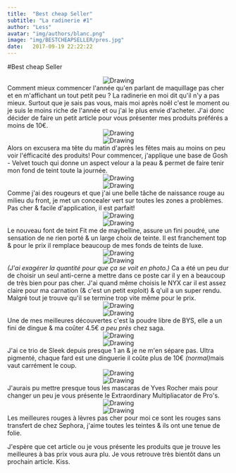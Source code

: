 ```yaml
---
title:  "Best cheap Seller"
subtitle: "La radinerie #1"
author: "Less"
avatar: "img/authors/blanc.png"
image: "img/BESTCHEAPSELLER/pres.jpg"
date:   2017-09-19 22:22:22
---
```

#Best cheap Seller
<center><img src="img/etape/bonjour.png" alt="Drawing" style="max-width: 650px"></center>
Comment mieux commencer l'année qu'en parlant de maquillage pas cher et en m'affichant un tout petit peu ?
La radinerie en moi dit qu'il n'y a pas mieux. Surtout que je sais pas vous, mais moi après noêl c'est le moment ou je suis le moins
riche de l'année et ou j'ai le plus envie d'acheter. J'ai donc décider de faire un petit article pour vous présenter mes
produits préférés a moins de 10€.
<center><img src="img/etape/labase.png" alt="Drawing" style="max-width: 650px"></center>
<center><img src="img/BESTCHEAPSELLER/base.jpg" alt="Drawing" style="max-width: 600px"></center>
Alors on excusera ma tête du matin d'après les fêtes mais au moins on peu voir l'éfficacité des produits!
Pour commencer, j'applique une base de Gosh - Velvet touch qui donne un aspect velour a la peau & permet de faire tenir mon
fond de teint toute la journée.
<center><img src="img/etape/concealer.png" alt="Drawing" style="max-width: 650px"></center>
<center><img src="img/BESTCHEAPSELLER/vert.jpg" alt="Drawing" style="max-width: 600px"></center>
Comme j'ai des rougeurs et que j'ai une belle tâche de naissance rouge au milieu du front, je met un concealer vert sur toutes
les zones a problèmes. Pas cher & facile d'application, il est parfait!
<center><img src="img/etape/fondteint.png" alt="Drawing" style="max-width: 650px"></center>
<center><img src="img/BESTCHEAPSELLER/fitme.jpg" alt="Drawing" style="max-width: 600px"></center>
Le nouveau font de teint Fit me de maybelline, assure un fini poudré, une sensation de ne rien porté & un large choix de teinte.
Il est franchement top & pour le prix il remplace beaucoup de mes fonds de teints de luxe.
<center><img src="img/etape/anti.png" alt="Drawing" style="max-width: 650px"></center>
<center><img src="img/BESTCHEAPSELLER/anticerne.jpg" alt="Drawing" style="max-width: 600px"></center>
<i>(J'ai exagérer la quantité pour que ça se voit en photo.)</i> Ca a été un peu dur de choisir un seul anti-cerne a mettre dans ce poste car il y en a beaucoup de très bien pour pas cher.
J'ai quand même choisis le NYX car il est assez claire pour ma carnation (& c'est un petit exploit) & q'uil a un super rendu.
Malgré tout je trouve qu'il se termine trop vite même pour le prix.
<center><img src="img/etape/poudre.png" alt="Drawing" style="max-width: 650px"></center>
<center><img src="img/BESTCHEAPSELLER/poudre.jpg" alt="Drawing" style="max-width: 600px"></center>
Une de mes meilleures découvertes c'est la poudre libre de BYS, elle a un fini de dingue & ma coûter 4.5€ <i> a peu près</i> chez saga.
<center><img src="img/etape/blush.png" alt="Drawing" style="max-width: 650px"></center>
<center><img src="img/BESTCHEAPSELLER/sleek.jpg" alt="Drawing" style="max-width: 600px"></center>
J'ai ce trio de Sleek depuis presque 1 an & je ne m'en sépare pas. Ultra pigmenté, chaque fard est une dinguerie il coûte plus de
10€ <i>(normal)</i>mais vaut carrément le coup.
<center><img src="img/etape/mascara.png" alt="Drawing" style="max-width: 650px"></center>
<center><img src="img/BESTCHEAPSELLER/masc.jpg" alt="Drawing" style="max-width: 600px"></center>
J'aurais pu mettre presque tous les mascaras de Yves Rocher mais pour changer un peu je vous présente le Extraordinary Multipliacator de Pro's.
<center><img src="img/etape/rouge.png" alt="Drawing" style="max-width: 650px"></center>
<center><img src="img/BESTCHEAPSELLER/rouge.jpg" alt="Drawing" style="max-width: 600px"></center>
Les meilleures rouges à lèvres pas cher pour moi ce sont les rouges sans transfert de chez Sephora, j'aime toutes les teintes & ils ont une tenue de folie.

J'espère que cet article ou je vous présente les produits que je trouve les meilleures à bas prix vous aura plu.
Je vous retrouve très bientôt dans un prochain article. Kiss.
